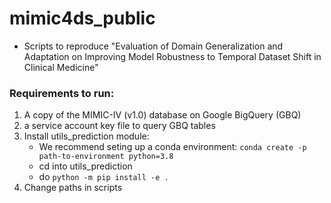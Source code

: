 # mimic4ds_public
- Scripts to reproduce "Evaluation of Domain Generalization and Adaptation on Improving Model Robustness to Temporal Dataset Shift in Clinical Medicine"

### Requirements to run:
1. A copy of the MIMIC-IV (v1.0) database on Google BigQuery (GBQ)
2. a service account key file to query GBQ tables
3. Install utils_prediction module:
    - We recommend seting up a conda environment: `conda create -p path-to-environment python=3.8`
    - cd into utils_prediction
    - do `python -m pip install -e .`
4. Change paths in scripts
